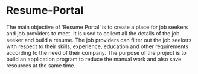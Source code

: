 # Resume-Portal
The main objective of ‘Resume Portal’ is to create a place for job seekers and job
providers to meet. It is used to collect all the details of the job seeker and build a resume. The job
providers can filter out the job seekers with respect to their skills, experience, education and
other requirements according to the need of their company. The purpose of the project is to build
an application program to reduce the manual work and also save resources at the same time.
